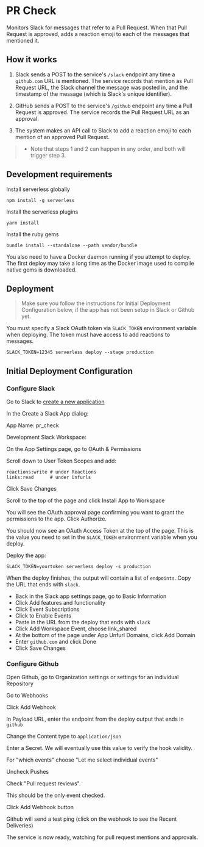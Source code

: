 # PR Check

Monitors Slack for messages that refer to a Pull Request. When that Pull Request
is approved, adds a reaction emoji to each of the messages that mentioned it.

## How it works

1. Slack sends a POST to the service's `/slack` endpoint any time a `github.com` URL is mentioned.
The service records that mention as Pull Request URL, the Slack channel the message was posted in,
and the timestamp of the message (which is Slack's unique identifier).

2. GitHub sends a POST to the service's `/github` endpoint any time a Pull Request is approved.
The service records the Pull Request URL as an approval.

3. The system makes an API call to Slack to add a reaction emoji to each mention of an approved Pull Request.

> * Note that steps 1 and 2 can happen in any order, and both will trigger step 3.

## Development requirements

Install serverless globally

```
npm install -g serverless
```

Install the serverless plugins

```
yarn install
```

Install the ruby gems

```
bundle install --standalone --path vendor/bundle
```

You also need to have a Docker daemon running if you attempt to deploy. The
first deploy may take a long time as the Docker image used to compile native
gems is downloaded.

## Deployment

> Make sure you follow the instructions for Initial Deployment Configuration
below, if the app has not been setup in Slack or Github yet.

You must specify a Slack OAuth token via `SLACK_TOKEN` environment variable
when deploying. The token must have access to add reactions to messages.

```
SLACK_TOKEN=12345 serverless deploy --stage production
```

## Initial Deployment Configuration

### Configure Slack

Go to Slack to [create a new application](https://api.slack.com/apps?new_app=1)

In the Create a Slack App dialog:

App Name: pr_check

Development Slack Workspace: <choose your workspace>

On the App Settings page, go to OAuth & Permissions

Scroll down to User Token Scopes and add:

```
reactions:write # under Reactions
links:read      # under Unfurls
```

Click Save Changes

Scroll to the top of the page and click Install App to Workspace

You will see the OAuth approval page confirming you want to grant the permissions
to the app. Click Authorize.

You should now see an OAuth Access Token at the top of the page. This is the
value you need to set in the `SLACK_TOKEN` environment variable when you deploy.

Deploy the app:

```
SLACK_TOKEN=yourtoken serverless deploy -s production
```

When the deploy finishes, the output will contain a list of `endpoints`.
Copy the URL that ends with `slack`.

- Back in the Slack app settings page, go to Basic Information
- Click Add features and functionality
- Click Event Subscriptions
- Click to Enable Events
- Paste in the URL from the deploy that ends with `slack`
- Click Add Workspace Event, choose link_shared
- At the bottom of the page under App Unfurl Domains, click Add Domain
- Enter `github.com` and click Done
- Click Save Changes

### Configure Github

Open Github, go to Organization settings or settings for an individual Repository

Go to Webhooks

Click Add Webhook

In Payload URL, enter the endpoint from the deploy output that ends in `github`

Change the Content type to `application/json`

Enter a Secret. We will eventually use this value to verify the hook validity.

For "which events" choose "Let me select individual events"

Uncheck Pushes

Check "Pull request reviews".

This should be the only event checked.

Click Add Webhook button

Github will send a test ping (click on the webhook to see the Recent Deliveries)

The service is now ready, watching for pull request mentions and approvals.
